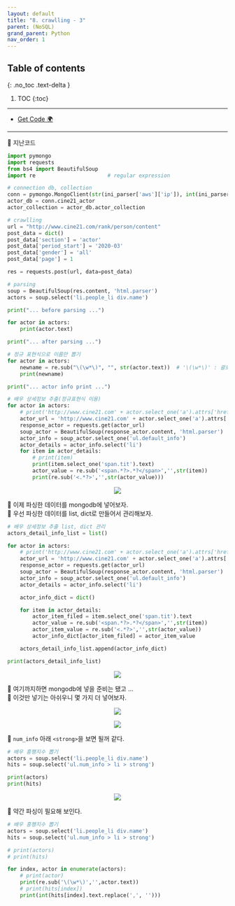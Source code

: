 ```yaml
---
layout: default
title: "8. crawlling - 3"
parent: (NoSQL)
grand_parent: Python
nav_order: 1
---
```


## Table of contents
{: .no_toc .text-delta }

1. TOC
{:toc}

---

* [Get Code 🌍](https://github.com/EasyCoding-7/pymongo_examples/blob/main/pymongo_1/pymongo_1/pymongo_2.py)

---

🥽 지난코드

```py
import pymongo
import requests
from bs4 import BeautifulSoup
import re                       # regular expression

# connection db, collection
conn = pymongo.MongoClient(str(ini_parser['aws']['ip']), int(ini_parser['aws']['port']))
actor_db = conn.cine21_actor
actor_collection = actor_db.actor_collection

# crawlling
url = "http://www.cine21.com/rank/person/content"
post_data = dict()
post_data['section'] = 'actor'
post_data['period_start'] = '2020-03'
post_data['gender'] = 'all'
post_data['page'] = 1

res = requests.post(url, data=post_data)

# parsing
soup = BeautifulSoup(res.content, 'html.parser')
actors = soup.select('li.people_li div.name')

print("... before parsing ...")

for actor in actors:
    print(actor.text)

print("... after parsing ...")

# 정규 표현식으로 이름만 뽑기
for actor in actors:
    newname = re.sub("\(\w*\)", "", str(actor.text))  # '\(\w*\)' : 괄호안의( \(\) ) 어떤문자( w* ) 든 '' 삭제해 달라
    print(newname)

print("... actor info print ...")

# 배우 상세정보 추출(정규표현식 이용)
for actor in actors:
    # print('http://www.cine21.com' + actor.select_one('a').attrs['href'])
    actor_url = 'http://www.cine21.com' + actor.select_one('a').attrs['href']
    response_actor = requests.get(actor_url)
    soup_actor = BeautifulSoup(response_actor.content, 'html.parser')
    actor_info = soup_actor.select_one('ul.default_info')
    actor_details = actor_info.select('li')
    for item in actor_details:
        # print(item)
        print(item.select_one('span.tit').text)
        actor_value = re.sub('<span.*?>.*?</span>','',str(item))
        print(re.sub('<.*?>','',str(actor_value)))
```

<p align="center">
  <img src="https://taehyungs-programming-blog.github.io/blog/assets/images/python/nosql/nosql-8-1.png"/>
</p>

🥽 이제 파싱한 데이터를 mongodb에 넣어보자.<br>
🥽 우선 파싱한 데이터를 list, dict로 만들어서 관리해보자.

```py
# 배우 상세정보 추출 list, dict 관리
actors_detail_info_list = list()

for actor in actors:
    # print('http://www.cine21.com' + actor.select_one('a').attrs['href'])
    actor_url = 'http://www.cine21.com' + actor.select_one('a').attrs['href']
    response_actor = requests.get(actor_url)
    soup_actor = BeautifulSoup(response_actor.content, 'html.parser')
    actor_info = soup_actor.select_one('ul.default_info')
    actor_details = actor_info.select('li')

    actor_info_dict = dict()

    for item in actor_details:
        actor_item_filed = item.select_one('span.tit').text
        actor_value = re.sub('<span.*?>.*?</span>','',str(item))
        actor_item_value = re.sub('<.*?>','',str(actor_value))
        actor_info_dict[actor_item_filed] = actor_item_value

    actors_detail_info_list.append(actor_info_dict)

print(actors_detail_info_list)
```

<p align="center">
  <img src="https://taehyungs-programming-blog.github.io/blog/assets/images/python/nosql/nosql-8-2.png"/>
</p>

🥽 여기까지하면 mongodb에 넣을 준비는 됐고 ... <br>
🥽 이것만 넣기는 아쉬우니 몇 가지 더 넣어보자.

<p align="center">
  <img src="https://taehyungs-programming-blog.github.io/blog/assets/images/python/nosql/nosql-8-3.png"/>
</p>

<p align="center">
  <img src="https://taehyungs-programming-blog.github.io/blog/assets/images/python/nosql/nosql-8-4.png"/>
</p>

🥽 `num_info` 아래 `<strong>`을 보면 될꺼 같다.

```py
# 배우 흥행지수 뽑기
actors = soup.select('li.people_li div.name')
hits = soup.select('ul.num_info > li > strong')

print(actors)
print(hits)
```

<p align="center">
  <img src="https://taehyungs-programming-blog.github.io/blog/assets/images/python/nosql/nosql-8-5.png"/>
</p>

🥽 약간 파싱이 필요해 보인다.

```py
# 배우 흥행지수 뽑기
actors = soup.select('li.people_li div.name')
hits = soup.select('ul.num_info > li > strong')

# print(actors)
# print(hits)

for index, actor in enumerate(actors):
    # print(actor)
    print(re.sub('\(\w*\)','',actor.text))
    # print(hits[index])
    print(int(hits[index].text.replace(',', '')))
```

